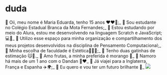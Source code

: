 # duda
🌟 Oii, meu nome é Maria Eduarda, tenho 15 anos ❤️❤️​🌷​;_
​🌟 Sou estudante no Colégio Estadual Branca da Mota Fernandes;_
🌟 Estou estudando por meio do Alura, estou me desenvolvendo na linguagem Scratch e JavaScript;💻​👾​_
🌟 Utilizo esse espaço para minha organização e compartilhamento dos meus projetos desenvolvidos na disciplina de Pensamento Computacional;_ 
🌟 Minha escolha de faculdade é Estética ​👩‍💼​👄​;_
🌟 Tenho duas gatinhas de estimação 😽🐾._
🌟 Amo frutas, a minha preferida é morango 🍓_
🌟 Namoro há mais de um 1 ano com o Dandan 💍❤️_
🌟 Já viajei para a Inglaterra, França e Espanha ✈️🌍;_
🌟 Eu quero e vou ter um futuro brilhante 🌈_
![](https://media.tenor.com/GOabrbLMl4AAAAAd/plink-cat-plink.gif)
